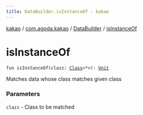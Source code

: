 ```yaml
---
title: DataBuilder.isInstanceOf - kakao
---
```


[kakao](../../index.html) / [com.agoda.kakao](../index.html) / [DataBuilder](index.html) / [isInstanceOf](.)

# isInstanceOf

`fun isInstanceOf(clazz: `[`Class`](https://developer.android.com/reference/java/lang/Class.html)`<*>): `[`Unit`](https://kotlinlang.org/api/latest/jvm/stdlib/kotlin/-unit/index.html)

Matches data whose class matches given class

### Parameters

`clazz` - Class to be matched